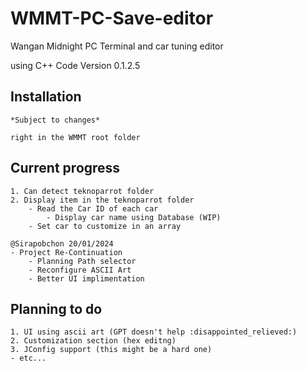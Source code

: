 # WMMT-PC-Save-editor
Wangan Midnight PC Terminal and car tuning editor 

using C++ Code Version 0.1.2.5

## Installation
	*Subject to changes*

	right in the WMMT root folder

## Current progress
	1. Can detect teknoparrot folder
	2. Display item in the teknoparrot folder
		- Read the Car ID of each car
			- Display car name using Database (WIP)
		- Set car to customize in an array

	@Sirapobchon 20/01/2024
	- Project Re-Continuation
		- Planning Path selector
		- Reconfigure ASCII Art
		- Better UI implimentation

## Planning to do
	1. UI using ascii art (GPT doesn't help :disappointed_relieved:)
	2. Customization section (hex editng)
	3. JConfig support (this might be a hard one)
	- etc...
